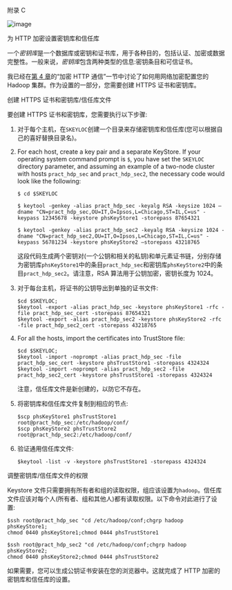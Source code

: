 附录 C

![image](../Images/frontdot.jpg)

为 HTTP 加密设置密钥库和信任库

一个*密钥库*是一个数据库或密钥和证书库，用于各种目的，包括认证、加密或数据完整性。一般来说，*密钥库*包含两种类型的信息:密钥条目和可信证书。

我已经在[第 4 章](04.html)的“加密 HTTP 通信”一节中讨论了如何用网络加密配置您的 Hadoop 集群。作为设置的一部分，您需要创建 HTTPS 证书和密钥库。

创建 HTTPS 证书和密钥库/信任库文件

要创建 HTTPS 证书和密钥库，您需要执行以下步骤:

1.  对于每个主机，在`SKEYLOC`创建一个目录来存储密钥库和信任库(您可以根据自己的喜好替换目录名)。
2.  For each host, create a key pair and a separate KeyStore. If your operating system command prompt is `$`, you have set the `SKEYLOC` directory parameter, and assuming an example of a two-node cluster with hosts `pract_hdp_sec` and `pract_hdp_sec2`, the necessary code would look like the following:

    ```
    $ cd $SKEYLOC

    $ keytool -genkey -alias pract_hdp_sec -keyalg RSA -keysize 1024 –dname "CN=pract_hdp_sec,OU=IT,O=Ipsos,L=Chicago,ST=IL,C=us" -keypass 12345678 -keystore phsKeyStore1 -storepass 87654321

    $ keytool -genkey -alias pract_hdp_sec2 -keyalg RSA -keysize 1024 -dname "CN=pract_hdp_sec2,OU=IT,O=Ipsos,L=Chicago,ST=IL,C=us" -keypass 56781234 -keystore phsKeyStore2 –storepass 43218765

    ```

    这段代码生成两个密钥对(一个公钥和相关的私钥)和单元素证书链，分别存储为密钥库`phsKeyStore1`中的条目`pract_hdp_sec`和密钥库`phsKeyStore2`中的条目`pract_hdp_sec2`。请注意，RSA 算法用于公钥加密，密钥长度为 1024。

3.  对于每台主机，将证书的公钥导出到单独的证书文件:

    ```
    $cd $SKEYLOC;
    $keytool -export -alias pract_hdp_sec -keystore phsKeyStore1 -rfc -file pract_hdp_sec_cert -storepass 87654321
    $keytool -export -alias pract_hdp_sec2 -keystore phsKeyStore2 -rfc -file pract_hdp_sec2_cert -storepass 43218765

    ```

4.  For all the hosts, import the certificates into TrustStore file:

    ```
    $cd $SKEYLOC;
    $keytool -import -noprompt -alias pract_hdp_sec -file pract_hdp_sec_cert -keystore phsTrustStore1 -storepass 4324324
    $keytool -import -noprompt -alias pract_hdp_sec2 -file pract_hdp_sec2_cert -keystore phsTrustStore1 -storepass 4324324

    ```

    注意，信任库文件是新创建的，以防它不存在。

5.  将密钥库和信任库文件复制到相应的节点:

    ```
    $scp phsKeyStore1 phsTrustStore1 root@pract_hdp_sec:/etc/hadoop/conf/
    $scp phsKeyStore2 phsTrustStore2 root@pract_hdp_sec2:/etc/hadoop/conf/

    ```

6.  验证通用信任库文件:

    ```
    $keytool -list -v -keystore phsTrustStore1 -storepass 4324324

    ```

调整密钥库/信任库文件的权限

Keystore 文件只需要拥有所有者和组的读取权限，组应该设置为`hadoop`。信任库文件应该对每个人(所有者、组和其他人)都有读取权限。以下命令对此进行了设置:

```
$ssh root@pract_hdp_sec "cd /etc/hadoop/conf;chgrp hadoop phsKeyStore1;
chmod 0440 phsKeyStore1;chmod 0444 phsTrustStore1

$ssh root@pract_hdp_sec2 "cd /etc/hadoop/conf;chgrp hadoop phsKeyStore2;
chmod 0440 phsKeyStore2;chmod 0444 phsTrustStore2

```

如果需要，您可以生成公钥证书安装在您的浏览器中。这就完成了 HTTP 加密的密钥库和信任库的设置。